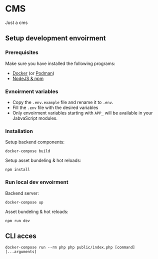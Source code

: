 # CMS
Just a cms

## Setup development envoirment
### Prerequisites
Make sure you have installed the following programs:
- [Docker](https://www.docker.com/) (or [Podman](https://podman.io/))
- [NodeJS & npm](https://nodejs.org/en)
### Evnoirment variables
- Copy the `.env.example` file and rename it to `.env`.
- Fill the `.env` file with the desired variables
- Only envoirment variables starting with `APP_` will be available in your JabvaScript modules.

### Installation
Setup backend components:
```
docker-compose build
```
Setup asset bundeling & hot reloads:
```
npm install
```

### Run local dev envoirment
Backend server:
```
docker-compose up
```
Asset bundeling & hot reloads:
```
npm run dev
```

## CLI acces

```
docker-compose run --rm php php public/index.php [command] [...arguments]
```
